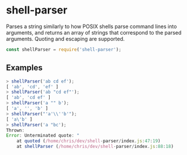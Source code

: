# shell-parser
Parses a string similarly to how POSIX shells parse command lines into
arguments, and returns an array of strings that correspond to the parsed
arguments. Quoting and escaping are supported.

```js
const shellParser = require('shell-parser');
```

## Examples
```js
> shellParser('ab cd ef');
[ 'ab', 'cd', 'ef' ]
> shellParser('ab "cd ef"');
[ 'ab', 'cd ef' ]
> shellParser('a "" b');
[ 'a', '', 'b' ]
> shellParser("'a'\\''b'");
[ 'a\'b' ]
> shellParser('a "bc');
Thrown:
Error: Unterminated quote: "
    at quoted (/home/chris/dev/shell-parser/index.js:47:19)
    at shellParser (/home/chris/dev/shell-parser/index.js:88:18)
```
